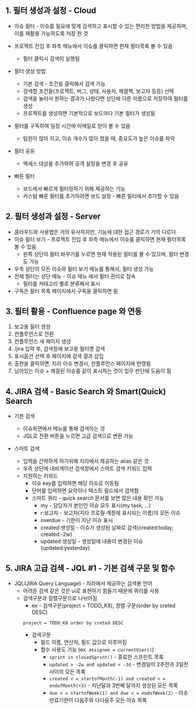 ## 1. 필터 생성과 설정 - Cloud
* 이슈 필터 - 이슈를 필요에 맞게 검색하고 표시할 수 있는 편리한 방법을 제공하며, 이를 재활용 가능하도록 저장 한 것
* 프로젝트 진입 후 좌측 메뉴에서 이슈를 클릭하면 현재 필터목록 볼 수 있음
  * 필터 클릭시 검색이 실행됨

* 필터 생성 방법
  * 기본 검색 - 조건을 클릭해서 검색 가능
  * 검색할 조건들(프로젝트, 버그, 상태, 사용자, 해결책, 보고자 등등) 선택
  * 검색을 눌러서 원하는 결과가 나왔다면 상단에 다른 이름으로 저장하여 필터를 생성
  * 프로젝트를 생성하면 기본적으로 보드마다 기본 필터가 생성됨

* 필터를 구독하여 일정 시간에 이메일로 받아 볼 수 있음
  * 팀원이 많아 지고, 이슈 개수가 많아 졌을 때, 중요도가 높은 이슈를 파악
* 필터 공유
  * 액세스 대상을 추가하여 공개 설정을 변경 후 공유
* 빠른 필터
  * 보드에서 빠르게 필터링하기 위해 제공하는 기능
  * 커스텀 빠른 필터를 추가하려면 보드 설정 - 빠른 필터에서 추가할 수 있음

## 2. 필터 생성과 설정 - Server
* 클라우드와 사용법은 거의 유사하지만, 기능에 대한 접근 경로가 거의 다르다
* 이슈 필터 보기 - 프로젝트 진입 후 좌측 메뉴에서 이슈를 클릭하면 현재 필터목록 볼 수 있음
  * 왼쪽 상단의 필터 바꾸기를 누르면 현재 적용된 필터를 볼 수 있으며, 필터 변경도 가능
* 우측 상단의 모든 이슈와 필터 보기 메뉴를 통해서, 필터 생성 가능
* 전체 필터는 상단 메뉴 - 이슈 메뉴 에서 필터 관리로 접속
  * 필터를 카테고리 별로 분류해서 표시
* 구독은 필터 목록 페이지에서 구독을 클릭하면 됨

## 3. 필터 활용 - Confluence page 와 연동
1. 보고용 필터 생성
2. 컨플루언스로 전환
3. 컨플루언스 새 페이지 생성
4. /jira 입력 후, 검색창에 보고용 필터명 검색
5. 표시옵션 선택 후 페이지에 검색 결과 삽입
6. 출판을 클릭하면, 지라 이슈 변경시, 컨플루언스 페이지에 반영됨
7. 남아있는 이슈 + 해결된 이슈를 같이 표시하는 것이 업무 판단에 도움이 됨

## 4. JIRA 검색 - Basic Search 와 Smart(Quick) Search
* 기본 검색
  * 이슈화면에서 메뉴를 통해 검색하는 것
  * JQL로 전환 버튼을 누르면 고급 검색으로 변환 가능

* 스마트 검색
  * 입력을 간략하게 하기위해 지라에서 제공하는 alias 같은 것
  * 우측 상단에 내비게이션 검색창에서 스마트 검색 키워드 입력
  * 지원하는 키워드
    * 이슈 key를 입력하면 해당 이슈로 이동됨
    * 단어를 입력하면 요약이나 텍스트 필드에서 검색함
    * 스마트 쿼리 - quick search 문서를 보면 많은 내용 확인 가능
      * my - 담당자가 본인인 이슈 모두 표시(my task, ...)
      * r:보고자 - 보고자(지라 프로필 계정에 표시되는 이름)의 모든 이슈
      * overdue - 기한이 지난 이슈 표시
      * created:생성일 - 이슈가 생성된 날짜로 검색(created:today, created:-2w)
      * updated:생성일 - 생성일에 내용이 변경된 이슈(updated:yesterday)

## 5. JIRA 고급 검색 - JQL #1 - 기본 검색 구문 및 함수
* JQL(JIRA Query Language) - 지라에서 제공하는 검색용 언어
  * 어려운 검색 같은 것은 ui로 표현하기 힘들기 때문에 쿼리를 사용
  * 검색구문과 정렬구문으로 나뉘어짐
    * ex - 검색구문(project = TODO_K8), 정렬 구문(order by creted DESC)
    ```
    project = TODO_K8 order by creted DESC
    ```
    * 검색구문
      * 필드 이름, 연산자, 필드 값으로 이루어짐
      * 함수 사용도 가능 (ex. `assignee = currentUser()`)
        * `sprint in closedSprint()` - 종료한 스프린트 목록
        * `updated > -2w and updated < -3d` - 변경일이 2주전과 3일전 사이의 모든 목록
        * `created > = startofMonth(-1) and created < = endofMonth(+3)` - 지난달과 3번째 달까지 생성된 모든 목록
        * `due > = startofWeek(1) and due < = endofWeek(2)` - 이슈 만료기한이 다음주와 다다음주 모든 이슈 목록
